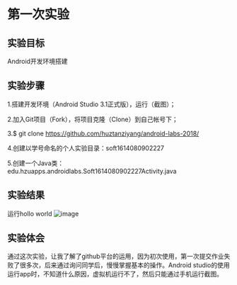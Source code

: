 # 第一次实验

## 实验目标
   Android开发环境搭建

## 实验步骤
 
  1.搭建开发环境（Android Studio 3.1正式版），运行（截图）；

  2.加入Git项目（Fork），将项目克隆（Clone）到自己帐号下；
 
  3.$ git clone https://github.com/huztanziyang/android-labs-2018/
  
  4.创建以学号命名的个人实验目录：soft1614080902227
  
  5.创建一个Java类：edu.hzuapps.androidlabs.Soft1614080902227Activity.java

## 实验结果
运行hollo world
![image](https://github.com/hzutanziyang/android-labs-2018/blob/master/soft1614080902227/helloworld.jpg)
## 实验体会
  通过这次实验，让我了解了github平台的运用，因为初次使用，第一次提交作业失败了很多次，后来通过询问同学后，慢慢掌握基本的操作。Android studio的使用
  运行app时，不知道什么原因，虚拟机运行不了，然后只能通过手机运行截图。
